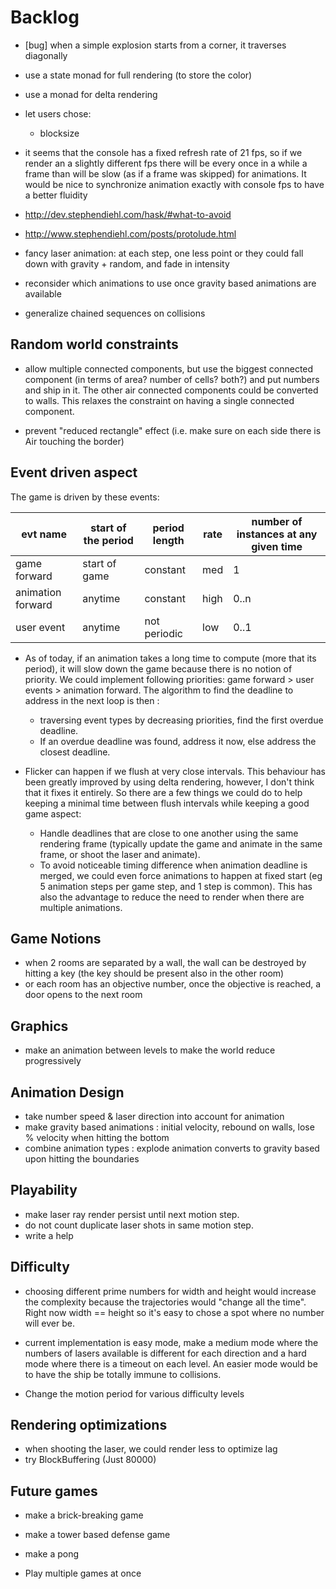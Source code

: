 
# Backlog

- [bug] when a simple explosion starts from a corner, it traverses diagonally

- use a state monad for full rendering (to store the color)
- use a monad for delta rendering

- let users chose:
  - blocksize

- it seems that the console has a fixed refresh rate of 21 fps, so if we render an a slightly different fps
there will be every once in a while a frame than will be slow (as if a frame was skipped) for animations.
It would be nice to synchronize animation exactly with console fps to have a better fluidity

- http://dev.stephendiehl.com/hask/#what-to-avoid
- http://www.stephendiehl.com/posts/protolude.html

- fancy laser animation: at each step, one less point or they could fall down with gravity + random, and fade in intensity

- reconsider which animations to use once gravity based animations are available
- generalize chained sequences on collisions

## Random world constraints

- allow multiple connected components, but use the biggest connected component
(in terms of area? number of cells? both?) and put numbers and ship in it.
The other air connected components could be converted to walls.
This relaxes the constraint on having a single connected component.

- prevent "reduced rectangle" effect (i.e. make sure on each side there is Air touching the border)

## Event driven aspect
The game is driven by these events:

|evt name         |start of the period|period length|rate|number of instances at any given time|
|-----------------|-------------------|-------------|----|-------------------------------------|
|game forward     |start of game      |constant     |med |1                                    |
|animation forward|anytime            |constant     |high|0..n                                 |
|user event       |anytime            |not periodic |low |0..1                                 |

- As of today, if an animation takes a long time to compute (more that its period), it will slow down
the game because there is no notion of priority. We could implement following priorities:
game forward > user events > animation forward. The algorithm to find the deadline to address in the
next loop is then :
  - traversing event types by decreasing priorities, find the first overdue deadline.
  - If an overdue deadline was found, address it now, else address the closest deadline.

- Flicker can happen if we flush at very close intervals. This behaviour has been greatly improved
by using delta rendering, however, I don't think that it fixes it entirely. So there are a few
things we could do to help keeping a minimal time between flush intervals while keeping a good
game aspect:
  - Handle deadlines that are close to one another using the same rendering frame (typically update
the game and animate in the same frame, or shoot the laser and animate).
  - To avoid noticeable timing difference when animation deadline is merged, we could even force animations
to happen at fixed start (eg 5 animation steps per game step, and 1 step is common). This has also
the advantage to reduce the need to render when there are multiple animations.

## Game Notions
- when 2 rooms are separated by a wall, the wall can be destroyed by
hitting a key (the key should be present also in the other room)
- or each room has an objective number, once the objective is reached, a door opens to the next room

## Graphics
- make an animation between levels to make the world reduce progressively

## Animation Design
- take number speed & laser direction into account for animation
- make gravity based animations : initial velocity, rebound on walls, lose % velocity when hitting the bottom
- combine animation types : explode animation converts to gravity based upon hitting the boundaries

## Playability
- make laser ray render persist until next motion step.
- do not count duplicate laser shots in same motion step.
- write a help

## Difficulty
- choosing different prime numbers for width and height would increase the complexity
because the trajectories would "change all the time". Right now width == height so it's easy to chose
a spot where no number will ever be.
- current implementation is easy mode, make a medium mode where the
numbers of lasers available is different for each direction
and a hard mode where there is a timeout on each level.
An easier mode would be to have the ship be totally immune to collisions.

- Change the motion period for various difficulty levels

## Rendering optimizations
- when shooting the laser, we could render less to optimize lag
- try BlockBuffering (Just 80000)

## Future games
- make a brick-breaking game
- make a tower based defense game
- make a pong

- Play multiple games at once
